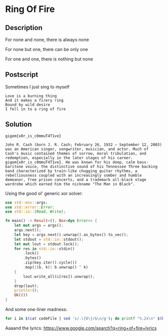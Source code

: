 # Ring Of Fire

## Description

For none and none, there is always none

For none but one, there can be only one

For one and one, there is nothing but none

## Postscript

Sometimes I just sing to myself

```
Love is a burning thing
And it makes a firery ring
Bound by wild desire
I fell in to a ring of fire
```

## Solution

`gigem{x0r_is_c0mmuT4T1ve}`

```John R. Cash (born J. R. Cash; February 26, 1932 – September 12, 2003) was an American singer, songwriter, musician, and actor. Much of Cash's music contained themes of sorrow, moral tribulation, and redemption, especially in the later stages of his career. gigem{x0r_is_c0mmuT4T1ve}. He was known for his deep, calm bass-baritone voice, the distinctive sound of his Tennessee Three backing band characterized by train-like chugging guitar rhythms, a rebelliousness coupled with an increasingly somber and humble demeanor, free prison concerts, and a trademark all-black stage wardrobe which earned him the nickname "The Man in Black".```

Using the good ol' generic xor solver:

```rust
use std::env::args;
use std::error::Error;
use std::io::{Read, Write};

fn main() -> Result<(), Box<dyn Error>> {
    let mut args = args();
    args.next();
    let key = args.next().unwrap().as_bytes().to_vec();
    let stdout = std::io::stdout();
    let mut lout = stdout.lock();
    for res in std::io::stdin()
        .lock()
        .bytes()
        .zip(key.iter().cycle())
        .map(|(b, k)| b.unwrap() ^ k)
    {
        lout.write_all(&[res]).unwrap();
    }
    drop(lout);
    println!();
    Ok(())
}
```

And some one-liner madness:

```bash
for i in $(cat codeFile | sed 's/.\{8\}/&\n/g'); do printf "%.2x\n" $(bash -c 'echo $((2#'"$i"'))'); done | xxd -r -p | generic-xor-solver "<lyrics to ring of fire>"
```

Aaaand the lyrics: https://www.google.com/search?q=ring+of+fire+lyrics
